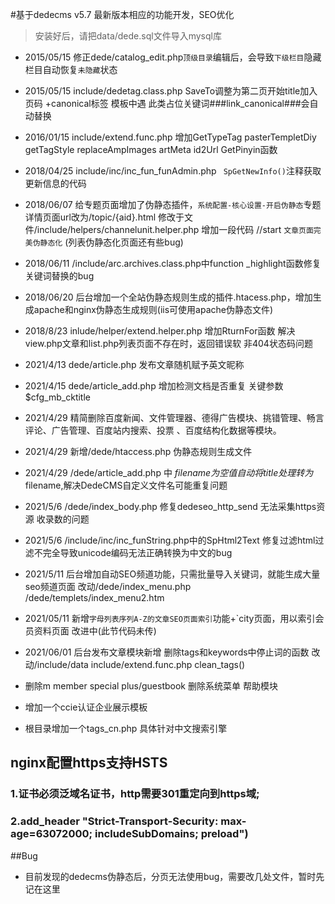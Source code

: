 #基于dedecms v5.7 最新版本相应的功能开发，SEO优化

> 安装好后，请把data/dede.sql文件导入mysql库

 
* 2015/05/15 修正dede/catalog_edit.php`顶级目录`编辑后，会导致`下级栏目`隐藏栏目自动恢复`未隐藏`状态
* 2015/05/15 include/dedetag.class.php SaveTo调整为第二页开始title加入页码 +canonical标签 模板中遇 此类占位关键词###link_canonical###会自动替换 
* 2016/01/15 include/extend.func.php 增加GetTypeTag  pasterTempletDiy getTagStyle replaceAmpImages artMeta id2Url GetPinyin函数
* 2018/04/25 include/inc/inc_fun_funAdmin.php ` SpGetNewInfo()`注释获取更新信息的代码
* 2018/06/07 给专题页面增加了伪静态插件，`系统配置-核心设置-开启伪静态`专题详情页面url改为/topic/{aid}.html 修改于文件/include/helpers/channelunit.helper.php   增加一段代码 //start `文章页面完美伪静态化`  (列表伪静态化页面还有些bug)
* 2018/06/11 /include/arc.archives.class.php中function _highlight函数修复关键词替换的bug
* 2018/06/20 后台增加一个全站伪静态规则生成的插件.htacess.php，增加生成apache和nginx伪静态生成规则(iis可使用apache伪静态文件)

* 2018/8/23  inlude/helper/extend.helper.php 增加RturnFor函数 解决view.php文章和list.php列表页面不存在时，返回错误软 非404状态码问题

* 2021/4/13  dede/article.php 发布文章随机赋予英文昵称
* 2021/4/15  dede/article_add.php 增加检测文档是否重复 关键参数$cfg_mb_cktitle
* 2021/4/29 精简删除百度新闻、文件管理器、德得广告模块、挑错管理、畅言评论、广告管理、百度站内搜索、投票 、百度结构化数据等模块。
* 2021/4/29 新增/dede/htaccess.php 伪静态规则生成文件
* 2021/4/29 /dede/article_add.php 中 $filename为空值 自动将title处理转为$filename,解决DedeCMS自定义文件名可能重复问题
* 2021/5/6 /dede/index_body.php 修复dedeseo_http_send 无法采集https资源 收录数的问题
* 2021/5/6 /include/inc/inc_funString.php中的SpHtml2Text 修复过滤html过滤不完全导致unicode编码无法正确转换为中文的bug
* 2021/5/11 后台增加自动SEO频道功能，只需批量导入关键词，就能生成大量seo频道页面 改动/dede/index_menu.php /dede/templets/index_menu2.htm


* 2021/05/11 新增`字母列表序列A-Z的文章SEO页面索引`功能+`city页面，用以索引会员资料页面 改进中(此节代码未传)
* 2021/06/01 后台发布文章模块新增 删除tags和keywords中停止词的函数 改动/include/data include/extend.func.php  clean_tags()

* 删除m member special plus/guestbook 删除系统菜单 帮助模块
* 增加一个ccie认证企业展示模板
* 根目录增加一个tags_cn.php 具体针对中文搜索引擎

## nginx配置https支持HSTS
### 1.证书必须泛域名证书，http需要301重定向到https域; 
### 2.add_header "Strict-Transport-Security: max-age=63072000; includeSubDomains; preload")

##Bug

* 目前发现的dedecms伪静态后，分页无法使用bug，需要改几处文件，暂时先记在这里

